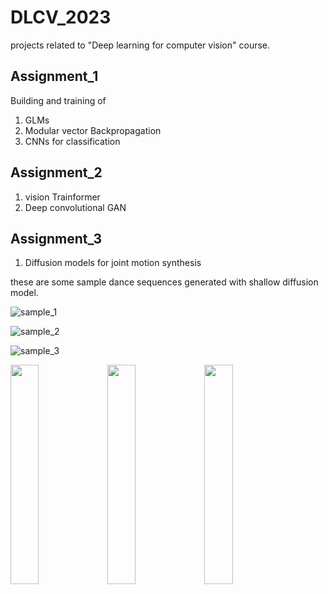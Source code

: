# DLCV_2023
projects related to "Deep learning for computer vision" course.

## Assignment_1 
Building and training of 
1. GLMs
2. Modular vector Backpropagation
3. CNNs for classification

## Assignment_2
1. vision Trainformer
2. Deep convolutional GAN

## Assignment_3 
1. Diffusion models for joint motion synthesis

these are some sample dance sequences generated with shallow diffusion model.

![sample_1](https://github.com/AshokBatakala/DLCV_2023/assets/111169763/948ac341-01d4-4eb3-ab36-d60c87e0e8fa)

![sample_2](https://github.com/AshokBatakala/DLCV_2023/assets/111169763/04aaea0f-0147-450c-9fe5-1faea93de4e0)

![sample_3](https://github.com/AshokBatakala/DLCV_2023/assets/111169763/877ef023-339c-47d5-a98e-39986b9a8c79)

 <img src="(https://github.com/AshokBatakala/DLCV_2023/assets/111169763/948ac341-01d4-4eb3-ab36-d60c87e0e8fa" width="30%" /> 
  <img src="https://github.com/AshokBatakala/DLCV_2023/assets/111169763/04aaea0f-0147-450c-9fe5-1faea93de4e0" width="30%" /> 
   <img src= "https://github.com/AshokBatakala/DLCV_2023/assets/111169763/877ef023-339c-47d5-a98e-39986b9a8c79" width="30%" /> 


